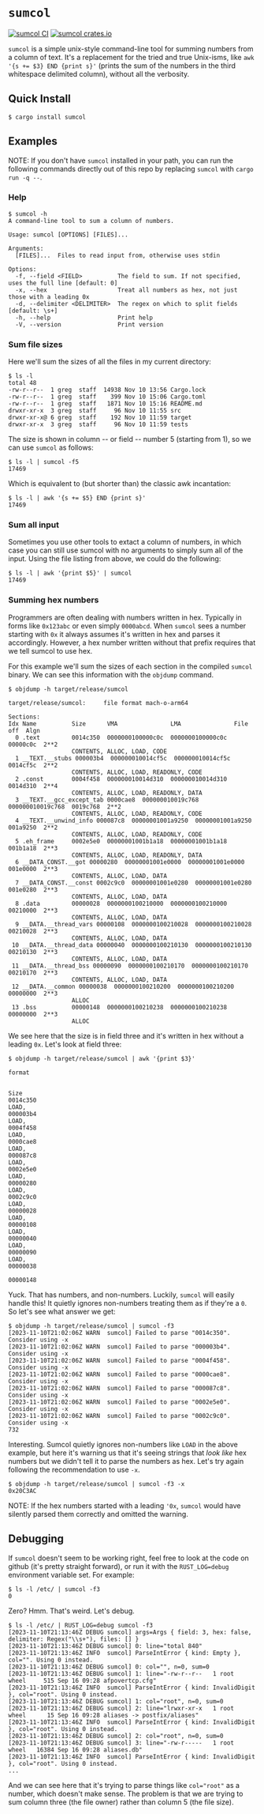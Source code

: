 # `sumcol`

[![sumcol CI](https://github.com/devjgm/sumcol/actions/workflows/ci.yml/badge.svg)](https://github.com/devjgm/sumcol/actions/workflows/ci.yml)
[![sumcol crates.io](https://img.shields.io/crates/v/sumcol.svg)](https://crates.io/crates/sumcol)

`sumcol` is a simple unix-style command-line tool for summing numbers from a
column of text. It's a replacement for the tried and true Unix-isms, like `awk
'{s += $3} END {print s}'` (prints the sum of the numbers in the third
whitespace delimited column), without all the verbosity.

## Quick Install
```console
$ cargo install sumcol
```

## Examples

NOTE: If you don't have `sumcol` installed in your path, you can run the
following commands directly out of this repo by replacing `sumcol` with `cargo
run -q --`.

### Help

```console
$ sumcol -h
A command-line tool to sum a column of numbers.

Usage: sumcol [OPTIONS] [FILES]...

Arguments:
  [FILES]...  Files to read input from, otherwise uses stdin

Options:
  -f, --field <FIELD>          The field to sum. If not specified, uses the full line [default: 0]
  -x, --hex                    Treat all numbers as hex, not just those with a leading 0x
  -d, --delimiter <DELIMITER>  The regex on which to split fields [default: \s+]
  -h, --help                   Print help
  -V, --version                Print version
```

### Sum file sizes

Here we'll sum the sizes of all the files in my current directory:
```console
$ ls -l
total 48
-rw-r--r--  1 greg  staff  14938 Nov 10 13:56 Cargo.lock
-rw-r--r--  1 greg  staff    399 Nov 10 15:06 Cargo.toml
-rw-r--r--  1 greg  staff   1871 Nov 10 15:16 README.md
drwxr-xr-x  3 greg  staff     96 Nov 10 11:55 src
drwxr-xr-x@ 6 greg  staff    192 Nov 10 11:59 target
drwxr-xr-x  3 greg  staff     96 Nov 10 11:59 tests
```
The size is shown in column -- or field -- number 5 (starting from 1), so we can use `sumcol` as follows:

```console
$ ls -l | sumcol -f5
17469
```
Which is equivalent to (but shorter than) the classic awk incantation:
```console
$ ls -l | awk '{s += $5} END {print s}'
17469
```

### Sum all input

Sometimes you use other tools to extact a column of numbers, in which case you
can still use sumcol with no arguments to simply sum all of the input. Using
the file listing from above, we could do the following:

```console
$ ls -l | awk '{print $5}' | sumcol 
17469
```

### Summing hex numbers

Programmers are often dealing with numbers written in hex. Typically in forms
like `0x123abc` or even simply `0000abcd`. When `sumcol` sees a number starting
with `0x` it always assumes it's written in hex and parses it accordingly.
However, a hex number written without that prefix requires that we tell sumcol
to use hex.

For this example we'll sum the sizes of each section in the compiled `sumcol`
binary. We can see this information with the `objdump` command.

```console
$ objdump -h target/release/sumcol

target/release/sumcol:     file format mach-o-arm64

Sections:
Idx Name          Size      VMA               LMA               File off  Algn
  0 .text         0014c350  0000000100000c0c  0000000100000c0c  00000c0c  2**2
                  CONTENTS, ALLOC, LOAD, CODE
  1 __TEXT.__stubs 000003b4  000000010014cf5c  000000010014cf5c  0014cf5c  2**2
                  CONTENTS, ALLOC, LOAD, READONLY, CODE
  2 .const        0004f458  000000010014d310  000000010014d310  0014d310  2**4
                  CONTENTS, ALLOC, LOAD, READONLY, DATA
  3 __TEXT.__gcc_except_tab 0000cae8  000000010019c768  000000010019c768  0019c768  2**2
                  CONTENTS, ALLOC, LOAD, READONLY, CODE
  4 __TEXT.__unwind_info 000087c8  00000001001a9250  00000001001a9250  001a9250  2**2
                  CONTENTS, ALLOC, LOAD, READONLY, CODE
  5 .eh_frame     0002e5e0  00000001001b1a18  00000001001b1a18  001b1a18  2**3
                  CONTENTS, ALLOC, LOAD, READONLY, DATA
  6 __DATA_CONST.__got 00000280  00000001001e0000  00000001001e0000  001e0000  2**3
                  CONTENTS, ALLOC, LOAD, DATA
  7 __DATA_CONST.__const 0002c9c0  00000001001e0280  00000001001e0280  001e0280  2**3
                  CONTENTS, ALLOC, LOAD, DATA
  8 .data         00000028  0000000100210000  0000000100210000  00210000  2**3
                  CONTENTS, ALLOC, LOAD, DATA
  9 __DATA.__thread_vars 00000108  0000000100210028  0000000100210028  00210028  2**3
                  CONTENTS, ALLOC, LOAD, DATA
 10 __DATA.__thread_data 00000040  0000000100210130  0000000100210130  00210130  2**3
                  CONTENTS, ALLOC, LOAD, DATA
 11 __DATA.__thread_bss 00000090  0000000100210170  0000000100210170  00210170  2**3
                  CONTENTS, ALLOC, LOAD, DATA
 12 __DATA.__common 00000038  0000000100210200  0000000100210200  00000000  2**3
                  ALLOC
 13 .bss          00000148  0000000100210238  0000000100210238  00000000  2**3
                  ALLOC
```

We see here that the size is in field three and it's written in hex without a leading `0x`. Let's look at field three:

```console
$ objdump -h target/release/sumcol | awk '{print $3}'

format


Size
0014c350
LOAD,
000003b4
LOAD,
0004f458
LOAD,
0000cae8
LOAD,
000087c8
LOAD,
0002e5e0
LOAD,
00000280
LOAD,
0002c9c0
LOAD,
00000028
LOAD,
00000108
LOAD,
00000040
LOAD,
00000090
LOAD,
00000038

00000148
```

Yuck. That has numbers, and non-numbers. Luckily, `sumcol` will easily handle
this! It quietly ignores non-numbers treating them as if they're a `0`. So
let's see what answer we get:

```console
$ objdump -h target/release/sumcol | sumcol -f3
[2023-11-10T21:02:06Z WARN  sumcol] Failed to parse "0014c350". Consider using -x
[2023-11-10T21:02:06Z WARN  sumcol] Failed to parse "000003b4". Consider using -x
[2023-11-10T21:02:06Z WARN  sumcol] Failed to parse "0004f458". Consider using -x
[2023-11-10T21:02:06Z WARN  sumcol] Failed to parse "0000cae8". Consider using -x
[2023-11-10T21:02:06Z WARN  sumcol] Failed to parse "000087c8". Consider using -x
[2023-11-10T21:02:06Z WARN  sumcol] Failed to parse "0002e5e0". Consider using -x
[2023-11-10T21:02:06Z WARN  sumcol] Failed to parse "0002c9c0". Consider using -x
732
```

Interesting. Sumcol quietly ignores non-numbers like `LOAD` in the above
example, but here it's warning us that it's seeing strings that _look like_ hex
numbers but we didn't tell it to parse the numbers as hex. Let's try again
following the recommendation to use `-x`.

```console
$ objdump -h target/release/sumcol | sumcol -f3 -x
0x20C3AC
```
NOTE: If the hex numbers started with a leading `'0x`, `sumcol` would have
silently parsed them correctly and omitted the warning.

## Debugging

If `sumcol` doesn't seem to be working right, feel free to look at the code on
github (it's pretty straight forward), or run it with the `RUST_LOG=debug`
environment variable set. For example:

```console
$ ls -l /etc/ | sumcol -f3
0
```
Zero? Hmm. That's weird. Let's debug.

```console
$ ls -l /etc/ | RUST_LOG=debug sumcol -f3
[2023-11-10T21:13:46Z DEBUG sumcol] args=Args { field: 3, hex: false, delimiter: Regex("\\s+"), files: [] }
[2023-11-10T21:13:46Z DEBUG sumcol] 0: line="total 840"
[2023-11-10T21:13:46Z INFO  sumcol] ParseIntError { kind: Empty }, col="". Using 0 instead.
[2023-11-10T21:13:46Z DEBUG sumcol] 0: col="", n=0, sum=0
[2023-11-10T21:13:46Z DEBUG sumcol] 1: line="-rw-r--r--   1 root  wheel     515 Sep 16 09:28 afpovertcp.cfg"
[2023-11-10T21:13:46Z INFO  sumcol] ParseIntError { kind: InvalidDigit }, col="root". Using 0 instead.
[2023-11-10T21:13:46Z DEBUG sumcol] 1: col="root", n=0, sum=0
[2023-11-10T21:13:46Z DEBUG sumcol] 2: line="lrwxr-xr-x   1 root  wheel      15 Sep 16 09:28 aliases -> postfix/aliases"
[2023-11-10T21:13:46Z INFO  sumcol] ParseIntError { kind: InvalidDigit }, col="root". Using 0 instead.
[2023-11-10T21:13:46Z DEBUG sumcol] 2: col="root", n=0, sum=0
[2023-11-10T21:13:46Z DEBUG sumcol] 3: line="-rw-r-----   1 root  wheel   16384 Sep 16 09:28 aliases.db"
[2023-11-10T21:13:46Z INFO  sumcol] ParseIntError { kind: InvalidDigit }, col="root". Using 0 instead.
...
```
And we can see here that it's trying to parse things like `col="root"` as a
number, which doesn't make sense. The problem is that we are trying to sum
column three (the file owner) rather than column 5 (the file size).